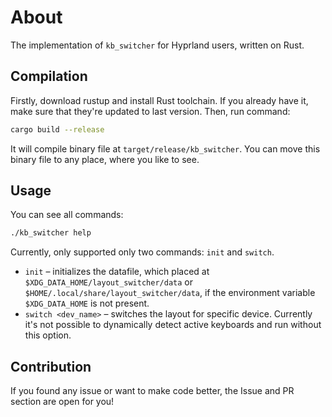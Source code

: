 # About

The implementation of `kb_switcher` for Hyprland users, written on Rust.

## Compilation

Firstly, download rustup and install Rust toolchain. If you already have it, make sure that they're updated to last version. Then, run command:

```bash
cargo build --release
```

It will compile binary file at `target/release/kb_switcher`. You can move this binary file to any place, where you like to see.

## Usage

You can see all commands:

```bash
./kb_switcher help
```

Currently, only supported only two commands: `init` and `switch`.

- `init` – initializes the datafile, which placed at `$XDG_DATA_HOME/layout_switcher/data` or `$HOME/.local/share/layout_switcher/data`, if the environment variable `$XDG_DATA_HOME` is not present.
- `switch <dev_name>` – switches the layout for specific device. Currently it's not possible to dynamically detect active keyboards and run without this option.

## Contribution

If you found any issue or want to make code better, the Issue and PR section are open for you!
